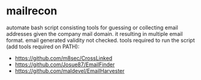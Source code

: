 # mailrecon
automate bash script consisting tools for guessing or collecting email addresses given the company mail domain. it resulting in multiple email format. email generated validity not checked. tools required to run the script (add tools required on PATH):
- https://github.com/m8sec/CrossLinked
- https://github.com/Josue87/EmailFinder
- https://github.com/maldevel/EmailHarvester
